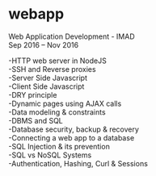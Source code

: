 # webapp

Web Application Development - IMAD <br />
Sep 2016 – Nov 2016 <br />

-HTTP web server in NodeJS <br />
-SSH and Reverse proxies <br />
-Server Side Javascript <br />
-Client Side Javascript <br />
-DRY principle <br />
-Dynamic pages using AJAX calls <br />
-Data modeling & constraints <br />
-DBMS and SQL <br />
-Database security, backup & recovery <br />
-Connecting a web app to a database <br />
-SQL Injection & its prevention <br />
-SQL vs NoSQL Systems <br />
-Authentication, Hashing, Curl & Sessions <br />
